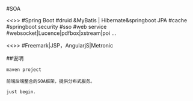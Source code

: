 
#SOA

<<<back>>>
#Spring Boot 
#druid &MyBatis | Hibernate&springboot JPA
#cache
#springboot security
#sso
#web service
#websocket|Lucence|pdfbox|xstream|poi
...

<<<front>>>
#Freemark|JSP，AngularjS|Metronic

##说明

~~~~
maven project

前端后端整合的SOA框架，提供分布式服务。

just begin.
